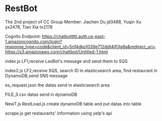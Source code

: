 # RestBot
The 2nd project of CC
Group Member:
      Jiachen Du  jd3488,
      Yuqin   Xu  yx2478,
      Tian    Xia tx2178

Cognito Endpoint: https://chatbottttt.auth.us-east-1.amazoncognito.com/login?response_type=code&client_id=5nf4dko1039e712ddt4ifl3g8a&redirect_uri=https://s3.amazonaws.com/chattbot/Untitled-1.html

index.js LF1,receive LexBot's message and send them to SQS

index2.js LF2,receive SQS, search ID in elasticsearch area, find restaurant in DynamoDB,send SNS message

es_request.json  the datas send in elasticsearch area

FILE_3.csv  datas send in dynamoDB

NewT.js  RestLoad.js  create dynamoDB table and put datas into table

scrape.js get restaurants' information using yelp's api 
